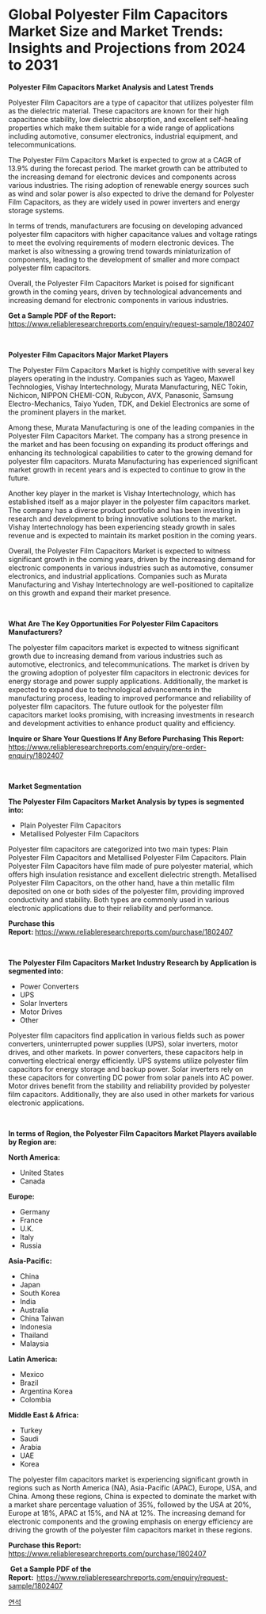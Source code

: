 <p><h1>Global Polyester Film Capacitors Market Size and Market Trends: Insights and Projections from 2024 to 2031</h1></p><p><strong>Polyester Film Capacitors Market Analysis and Latest Trends</strong></p>
<p><p>Polyester Film Capacitors are a type of capacitor that utilizes polyester film as the dielectric material. These capacitors are known for their high capacitance stability, low dielectric absorption, and excellent self-healing properties which make them suitable for a wide range of applications including automotive, consumer electronics, industrial equipment, and telecommunications.</p><p>The Polyester Film Capacitors Market is expected to grow at a CAGR of 13.9% during the forecast period. The market growth can be attributed to the increasing demand for electronic devices and components across various industries. The rising adoption of renewable energy sources such as wind and solar power is also expected to drive the demand for Polyester Film Capacitors, as they are widely used in power inverters and energy storage systems.</p><p>In terms of trends, manufacturers are focusing on developing advanced polyester film capacitors with higher capacitance values and voltage ratings to meet the evolving requirements of modern electronic devices. The market is also witnessing a growing trend towards miniaturization of components, leading to the development of smaller and more compact polyester film capacitors.</p><p>Overall, the Polyester Film Capacitors Market is poised for significant growth in the coming years, driven by technological advancements and increasing demand for electronic components in various industries.</p></p>
<p><strong>Get a Sample PDF of the Report:&nbsp;</strong> <a href="https://www.reliableresearchreports.com/enquiry/request-sample/1802407">https://www.reliableresearchreports.com/enquiry/request-sample/1802407</a></p>
<p>&nbsp;</p>
<p><strong>Polyester Film Capacitors Major Market Players</strong></p>
<p><p>The Polyester Film Capacitors Market is highly competitive with several key players operating in the industry. Companies such as Yageo, Maxwell Technologies, Vishay Intertechnology, Murata Manufacturing, NEC Tokin, Nichicon, NIPPON CHEMI-CON, Rubycon, AVX, Panasonic, Samsung Electro-Mechanics, Taiyo Yuden, TDK, and Dekiel Electronics are some of the prominent players in the market.</p><p>Among these, Murata Manufacturing is one of the leading companies in the Polyester Film Capacitors Market. The company has a strong presence in the market and has been focusing on expanding its product offerings and enhancing its technological capabilities to cater to the growing demand for polyester film capacitors. Murata Manufacturing has experienced significant market growth in recent years and is expected to continue to grow in the future.</p><p>Another key player in the market is Vishay Intertechnology, which has established itself as a major player in the polyester film capacitors market. The company has a diverse product portfolio and has been investing in research and development to bring innovative solutions to the market. Vishay Intertechnology has been experiencing steady growth in sales revenue and is expected to maintain its market position in the coming years.</p><p>Overall, the Polyester Film Capacitors Market is expected to witness significant growth in the coming years, driven by the increasing demand for electronic components in various industries such as automotive, consumer electronics, and industrial applications. Companies such as Murata Manufacturing and Vishay Intertechnology are well-positioned to capitalize on this growth and expand their market presence.</p></p>
<p>&nbsp;</p>
<p><strong>What Are The Key Opportunities For Polyester Film Capacitors Manufacturers?</strong></p>
<p><p>The polyester film capacitors market is expected to witness significant growth due to increasing demand from various industries such as automotive, electronics, and telecommunications. The market is driven by the growing adoption of polyester film capacitors in electronic devices for energy storage and power supply applications. Additionally, the market is expected to expand due to technological advancements in the manufacturing process, leading to improved performance and reliability of polyester film capacitors. The future outlook for the polyester film capacitors market looks promising, with increasing investments in research and development activities to enhance product quality and efficiency.</p></p>
<p><strong>Inquire or Share Your Questions If Any Before Purchasing This Report:</strong> <a href="https://www.reliableresearchreports.com/enquiry/pre-order-enquiry/1802407">https://www.reliableresearchreports.com/enquiry/pre-order-enquiry/1802407</a></p>
<p>&nbsp;</p>
<p><strong>Market Segmentation</strong></p>
<p><strong>The Polyester Film Capacitors Market Analysis by types is segmented into:</strong></p>
<p><ul><li>Plain Polyester Film Capacitors</li><li>Metallised Polyester Film Capacitors</li></ul></p>
<p><p>Polyester film capacitors are categorized into two main types: Plain Polyester Film Capacitors and Metallised Polyester Film Capacitors. Plain Polyester Film Capacitors have film made of pure polyester material, which offers high insulation resistance and excellent dielectric strength. Metallised Polyester Film Capacitors, on the other hand, have a thin metallic film deposited on one or both sides of the polyester film, providing improved conductivity and stability. Both types are commonly used in various electronic applications due to their reliability and performance.</p></p>
<p><strong>Purchase this Report:&nbsp;</strong><a href="https://www.reliableresearchreports.com/purchase/1802407">https://www.reliableresearchreports.com/purchase/1802407</a></p>
<p>&nbsp;</p>
<p><strong>The Polyester Film Capacitors Market Industry Research by Application is segmented into:</strong></p>
<p><ul><li>Power Converters</li><li>UPS</li><li>Solar Inverters</li><li>Motor Drives</li><li>Other</li></ul></p>
<p><p>Polyester film capacitors find application in various fields such as power converters, uninterrupted power supplies (UPS), solar inverters, motor drives, and other markets. In power converters, these capacitors help in converting electrical energy efficiently. UPS systems utilize polyester film capacitors for energy storage and backup power. Solar inverters rely on these capacitors for converting DC power from solar panels into AC power. Motor drives benefit from the stability and reliability provided by polyester film capacitors. Additionally, they are also used in other markets for various electronic applications.</p></p>
<p>&nbsp;</p>
<p><strong>In terms of Region, the Polyester Film Capacitors Market Players available by Region are:</strong></p>
<p>
    <p> <strong> North America: </strong>
        <ul>
            <li>United States</li>
            <li>Canada</li>
        </ul>
        </p> 
    <p> <strong> Europe: </strong>
        <ul>
            <li>Germany</li>
            <li>France</li>
            <li>U.K.</li>
            <li>Italy</li>
            <li>Russia</li>
        </ul>
        </p> 
    <p> <strong> Asia-Pacific: </strong>
        <ul>
            <li>China</li>
            <li>Japan</li>
            <li>South Korea</li>
            <li>India</li>
            <li>Australia</li>
            <li>China Taiwan</li>
            <li>Indonesia</li>
            <li>Thailand</li>
            <li>Malaysia</li>
        </ul>
        </p> 
    <p> <strong> Latin America: </strong>
        <ul>
            <li>Mexico</li>
            <li>Brazil</li>
            <li>Argentina Korea</li>
            <li>Colombia</li>
        </ul>
        </p> 
    <p> <strong> Middle East & Africa: </strong>
        <ul>
            <li>Turkey</li>
            <li>Saudi</li>
            <li>Arabia</li>
            <li>UAE</li>
            <li>Korea</li>
        </ul>
    </p>
    </p>
<p><p>The polyester film capacitors market is experiencing significant growth in regions such as North America (NA), Asia-Pacific (APAC), Europe, USA, and China. Among these regions, China is expected to dominate the market with a market share percentage valuation of 35%, followed by the USA at 20%, Europe at 18%, APAC at 15%, and NA at 12%. The increasing demand for electronic components and the growing emphasis on energy efficiency are driving the growth of the polyester film capacitors market in these regions.</p></p>
<p><strong>Purchase this Report: </strong><a href="https://www.reliableresearchreports.com/purchase/1802407">https://www.reliableresearchreports.com/purchase/1802407</a></p>
<p>&nbsp;<strong>Get a Sample PDF of the Report:&nbsp;&nbsp;</strong><a href="https://www.reliableresearchreports.com/enquiry/request-sample/1802407">https://www.reliableresearchreports.com/enquiry/request-sample/1802407</a></p>
<p><strong></strong></p>
<p><p><a href="https://github.com/qpfbabw35734906/Market-Research-Report-List-1/blob/main/24992529571.md">연석</a></p></p>